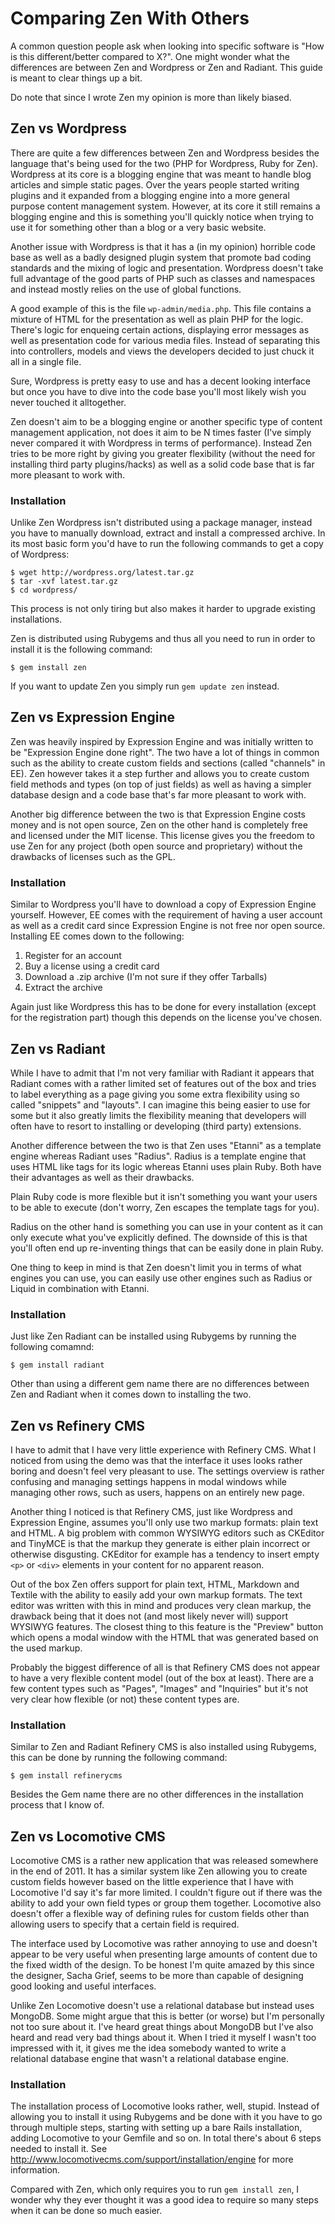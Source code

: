 # Comparing Zen With Others

A common question people ask when looking into specific software is "How is this
different/better compared to X?". One might wonder what the differences are
between Zen and Wordpress or Zen and Radiant. This guide is meant to clear
things up a bit.

Do note that since I wrote Zen my opinion is more than likely biased.

## Zen vs Wordpress

There are quite a few differences between Zen and Wordpress besides the language
that's being used for the two (PHP for Wordpress, Ruby for Zen). Wordpress at
its core is a blogging engine that was meant to handle blog articles and simple
static pages. Over the years people started writing plugins and it expanded from
a blogging engine into a more general purpose content management system.
However, at its core it still remains a blogging engine and this is something
you'll quickly notice when trying to use it for something other than a blog or a
very basic website.

Another issue with Wordpress is that it has a (in my opinion) horrible code base
as well as a badly designed plugin system that promote bad coding standards and
the mixing of logic and presentation. Wordpress doesn't take full advantage of
the good parts of PHP such as classes and namespaces and instead mostly relies
on the use of global functions.

A good example of this is the file ``wp-admin/media.php``. This file contains a
mixture of HTML for the presentation as well as plain PHP for the logic. There's
logic for enqueing certain actions, displaying error messages as well as
presentation code for various media files. Instead of separating this into
controllers, models and views the developers decided to just chuck it all in a
single file.

Sure, Wordpress is pretty easy to use and has a decent looking interface but
once you have to dive into the code base you'll most likely wish you never
touched it alltogether.

Zen doesn't aim to be a blogging engine or another specific type of content
management application, not does it aim to be N times faster (I've simply never
compared it with Wordpress in terms of performance). Instead Zen tries to be
more right by giving you greater flexibility (without the need for installing
third party plugins/hacks) as well as a solid code base that is far more
pleasant to work with.

### Installation

Unlike Zen Wordpress isn't distributed using a package manager, instead you have
to manually download, extract and install a compressed archive. In its most
basic form you'd have to run the following commands to get a copy of Wordpress:

    $ wget http://wordpress.org/latest.tar.gz
    $ tar -xvf latest.tar.gz
    $ cd wordpress/

This process is not only tiring but also makes it harder to upgrade existing
installations.

Zen is distributed using Rubygems and thus all you need to run in order to
install it is the following command:

    $ gem install zen

If you want to update Zen you simply run ``gem update zen`` instead.

## Zen vs Expression Engine

Zen was heavily inspired by Expression Engine and was initially written to be
"Expression Engine done right". The two have a lot of things in common such as
the ability to create custom fields and sections (called "channels" in EE). Zen
however takes it a step further and allows you to create custom field methods
and types (on top of just fields) as well as having a simpler database design
and a code base that's far more pleasant to work with.

Another big difference between the two is that Expression Engine costs money and
is not open source, Zen on the other hand is completely free and licensed under
the MIT license. This license gives you the freedom to use Zen for any project
(both open source and proprietary) without the drawbacks of licenses such as the
GPL.

### Installation

Similar to Wordpress you'll have to download a copy of Expression Engine
yourself. However, EE comes with the requirement of having a user account as
well as a credit card since Expression Engine is not free nor open source.
Installing EE comes down to the following:

1. Register for an account
2. Buy a license using a credit card
3. Download a .zip archive (I'm not sure if they offer Tarballs)
3. Extract the archive

Again just like Wordpress this has to be done for every installation (except for
the registration part) though this depends on the license you've chosen.

## Zen vs Radiant

While I have to admit that I'm not very familiar with Radiant it appears that
Radiant comes with a rather limited set of features out of the box and tries to
label everything as a page giving you some extra flexibility using so called
"snippets" and "layouts". I can imagine this being easier to use for some but it
also greatly limits the flexibility meaning that developers will often have to
resort to installing or developing (third party) extensions.

Another difference between the two is that Zen uses "Etanni" as a template
engine whereas Radiant uses "Radius". Radius is a template engine that uses HTML
like tags for its logic whereas Etanni uses plain Ruby. Both have their
advantages as well as their drawbacks.

Plain Ruby code is more flexible but it isn't something you want your users to
be able to execute (don't worry, Zen escapes the template tags for you).

Radius on the other hand is something you can use in your content as it can
only execute what you've explicitly defined. The downside of this is that
you'll often end up re-inventing things that can be easily done in plain Ruby.

One thing to keep in mind is that Zen doesn't limit you in terms of what engines
you can use, you can easily use other engines such as Radius or Liquid in
combination with Etanni.

### Installation

Just like Zen Radiant can be installed using Rubygems by running the following
comamnd:

    $ gem install radiant

Other than using a different gem name there are no differences between Zen and
Radiant when it comes down to installing the two.

## Zen vs Refinery CMS

I have to admit that I have very little experience with Refinery CMS. What I
noticed from using the demo was that the interface it uses looks rather boring
and doesn't feel very pleasant to use. The settings overview is rather confusing
and managing settings happens in modal windows while managing other rows, such
as users, happens on an entirely new page.

Another thing I noticed is that Refinery CMS, just like Wordpress and Expression
Engine, assumes you'll only use two markup formats: plain text and HTML. A big
problem with common WYSIWYG editors such as CKEditor and TinyMCE is that the
markup they generate is either plain incorrect or otherwise disgusting. CKEditor
for example has a tendency to insert empty ``<p>`` or ``<div>`` elements in
your content for no apparent reason.

Out of the box Zen offers support for plain text, HTML, Markdown and Textile
with the ability to easily add your own markup formats. The text editor was
written with this in mind and produces very clean markup, the drawback being
that it does not (and most likely never will) support WYSIWYG features. The
closest thing to this feature is the "Preview" button which opens a modal window
with the HTML that was generated based on the used markup.

Probably the biggest difference of all is that Refinery CMS does not appear to
have a very flexible content model (out of the box at least). There are a few
content types such as "Pages", "Images" and "Inquiries" but it's not very clear
how flexible (or not) these content types are.

### Installation

Similar to Zen and Radiant Refinery CMS is also installed using Rubygems, this
can be done by running the following command:

    $ gem install refinerycms

Besides the Gem name there are no other differences in the installation process
that I know of.

## Zen vs Locomotive CMS

Locomotive CMS is a rather new application that was released somewhere in the
end of 2011. It has a similar system like Zen allowing you to create custom
fields however based on the little experience that I have with Locomotive I'd
say it's far more limited. I couldn't figure out if there was the ability to add
your own field types or group them together. Locomotive also doesn't offer a
flexible way of defining rules for custom fields other than allowing users to
specify that a certain field is required.

The interface used by Locomotive was rather annoying to use and doesn't appear
to be very useful when presenting large amounts of content due to the fixed
width of the design. To be honest I'm quite amazed by this since the designer,
Sacha Grief, seems to be more than capable of designing good looking and useful
interfaces.

Unlike Zen Locomotive doesn't use a relational database but instead uses
MongoDB. Some might argue that this is better (or worse) but I'm personally not
too sure about it. I've heard great things about MongoDB but I've also heard and
read very bad things about it. When I tried it myself I wasn't too impressed
with it, it gives me the idea somebody wanted to write a relational database
engine that wasn't a relational database engine.

### Installation

The installation process of Locomotive looks rather, well, stupid. Instead of
allowing you to install it using Rubygems and be done with it you have to go
through multiple steps, starting with setting up a bare Rails installation,
adding Locomotive to your Gemfile and so on. In total there's about 6 steps
needed to install it. See
<http://www.locomotivecms.com/support/installation/engine> for more information.

Compared with Zen, which only requires you to run ``gem install zen``, I wonder
why they ever thought it was a good idea to require so many steps when it can be
done so much easier.
